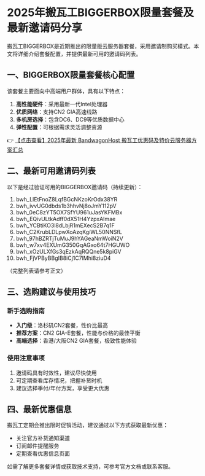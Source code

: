# 2025年搬瓦工BIGGERBOX限量套餐及最新邀请码分享

搬瓦工BIGGERBOX是近期推出的限量版云服务器套餐，采用邀请制购买模式。本文将详细介绍套餐配置，并提供最新可用的邀请码列表。

## 一、BIGGERBOX限量套餐核心配置

该套餐主要面向中高端用户群体，具有以下特点：

1. **高性能硬件**：采用最新一代Intel处理器
2. **优质网络**：支持CN2 GIA高速线路
3. **多机房选择**：包含DC6、DC9等优质数据中心
4. **弹性配置**：可根据需求灵活调整资源

👉 [【点击查看】2025年最新 BandwagonHost 搬瓦工优惠码及特价云服务器方案汇总](https://bit.ly/banwagon)

## 二、最新可用邀请码列表

以下是经过验证可用的BIGGERBOX邀请码（持续更新）：

1. bwh_LlEtFnoZ8LqfBGcNKzoKrOdx38YR
2. bwh_ivvUG0dbds1b3hhvNj8oJmY112pV
3. bwh_0eC8zYT5OX7SfYU961uJasYKFMBx
4. bwh_EQivULtkAdff0dX51H4YzpxAImae
5. bwh_YCBtiKO3l8dLbjR1mEXecS2B7q1F
6. bwh_C2KrubLDLpwXoAzqKgiWL50NNSfL
7. bwh_97hBZRTjTuMuJ9hYAGeaNmWoiN2V
8. bwh_w7xv4EXUmG350GqAGxo64t7HGUWO
9. bwh_xOzULXfGs3qEzkAqRQQne5k8piGV
10. bwh_FjVPByBBgIB8iCj1C7lMhi8ziuD4

（完整列表请参考正文）

## 三、选购建议与使用技巧

### 新手选购指南
- **入门级**：洛杉矶CN2套餐，性价比最高
- **推荐方案**：CN2 GIA-E套餐，性能与价格的最佳平衡
- **高端选择**：香港/大阪CN2 GIA套餐，极致性能体验

### 使用注意事项
1. 邀请码具有时效性，建议尽快使用
2. 可定期查看库存情况，把握补货时机
3. 建议选择季付/年付方案，享受更大优惠

## 四、最新优惠信息

搬瓦工定期会推出限时促销活动，建议通过以下方式获取最新优惠：

- 关注官方补货通知渠道
- 订阅邮件提醒服务
- 定期查看优惠信息页面

如需了解更多套餐详情或获取技术支持，可参考官方文档或联系客服。